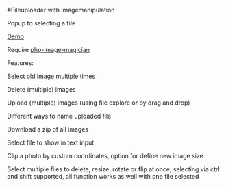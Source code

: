#Fileuploader with imagemanipulation

Popup to selecting a file 

[Demo](http://fileeater.comli.com/)

Require [php-image-magician](https://github.com/Oberto/php-image-magician)


Features:

Select old image multiple times

Delete (multiple) images

Upload (multiple) images (using file explore or by drag and drop)

Different ways to name uploaded file

Download a zip of all images

Select file to show in text input

Clip a photo by custom coordinates, option for define new image size

Select multiple files to delete, resize, rotate or flip at once, selecting via ctrl and shift supported, all function works as well with one file selected